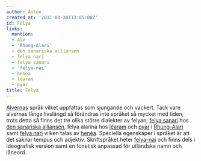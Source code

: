 ```yaml
---
author: Anton
created_at: '2011-03-30T13:05:08Z'
id: Felya
links:
  mention:
  - Alv
  - 'Rhung-Alari'
  - den sanariska alliansen
  - felya nari
  - felya sanari
  - 'felya-nai'
  - henéa
  - léaram
  - pyar
title: Felya
---
```


[Alvernas] språk vilket uppfattas som sjungande och vackert. Tack vare alvernas långa livslängd så
förändras inte språket så mycket med tiden, trots detta så finns det tre olika större dialekter av
felyan; [felya sanari] hos [den sanariska alliansen], felya alarina hos [léaram] och [pyar] i
[Rhung-Alari] samt [felya nari] vilken talas av [henéa]. Speciella egenskaper i språket är att det
saknar tempus och adjektiv. Skriftspråket heter [felya-nai] och finns dels i ideografisk version
samt en fonetisk anpassad för utländska namn och låneord.

  [Alvernas]: Alv
  [felya sanari]: felya_sanari
  [den sanariska alliansen]: den_sanariska_alliansen
  [léaram]: léaram
  [pyar]: pyar
  [Rhung-Alari]: Rhung-Alari
  [felya nari]: felya_nari
  [henéa]: henéa
  [felya-nai]: felya-nai
